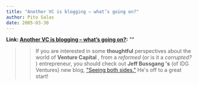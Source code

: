 ```yaml
---
title: "Another VC is blogging – what’s going on?"
author: Pito Salas
date: 2005-03-30
---
```


**Link: [Another VC is blogging – what’s going on?](None):** ""


>>

>> If you are interested in some **thoughtful** perspectives about the world
of **Venture Capital** , from a _reformed_ (or is it a _corrupted?_ )
entrepreneur, you should check out **Jeff Bussgang 's** (of IDG Ventures) new
blog, ["Seeing both sides."](<http://www.bostonvcblog.com/>) He's off to a
great start!


